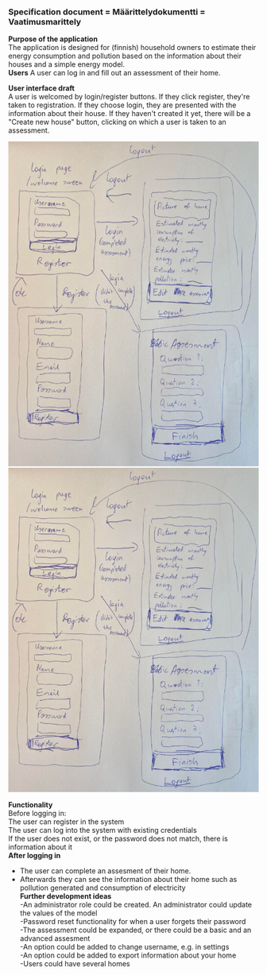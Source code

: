 ### Specification document = Määrittelydokumentti = Vaatimusmarittely<br />
**Purpose of the application**<br />
The application is designed for (finnish) household owners to estimate their energy consumption and pollution based on the information about their houses and a simple energy model.<br />
**Users**
A user can log in and fill out an assessment of their home. <br />

**User interface draft**<br />
A user is welcomed by login/register buttons. If they click register, they're taken to registration. If they choose login, they are presented with the information about their house. If they haven't created it yet, there will be a "Create new house" button, clicking on which a user is taken to an assessment.<br />


![User interface draft](/documentation/user_interface_draft.png)
![User interface draft](user_interface_draft.png)


**Functionality**<br />
Before logging in:<br />
The user can register in the system<br />
The user can log into the system with existing credentials<br />
If the user does not exist, or the password does not match, there is information about it<br />
**After logging in**
- The user can complete an assesment of their home.<br />
- Afterwards they can see the information about their home such as pollution generated and consumption of electricity <br />
**Further development ideas**<br />
-An administrator role could be created. An administrator could update the values of the model<br />
-Password reset functionality for when a user forgets their password<br />
-The assessment could be expanded, or there could be a basic and an advanced assesment<br />
-An option could be added to change username, e.g. in settings<br />
-An option could be added to export information about your home<br />
-Users could have several homes <br />

